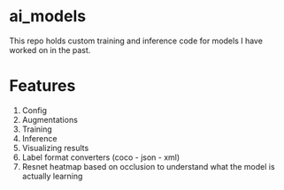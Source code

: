 # ai_models

This repo holds custom training and inference code for models I have worked on in the past. 

# Features 

1. Config
2. Augmentations 
3. Training 
4. Inference 
5. Visualizing results 
6. Label format converters (coco - json - xml)
7. Resnet heatmap based on occlusion to understand what the model is actually learning
